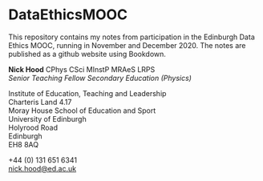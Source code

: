 # DataEthicsMOOC

This repository contains my notes from participation in the Edinburgh Data Ethics MOOC, running in November and December 2020. The notes are published as a github website using Bookdown.

**Nick Hood** CPhys CSci MInstP MRAeS LRPS  
*Senior Teaching Fellow Secondary Education (Physics)*

Institute of Education, Teaching and Leadership  
Charteris Land 4.17  
Moray House School of Education and Sport  
University of Edinburgh  
Holyrood Road  
Edinburgh  
EH8 8AQ

+44 (0) 131 651 6341  
<nick.hood@ed.ac.uk>

 
